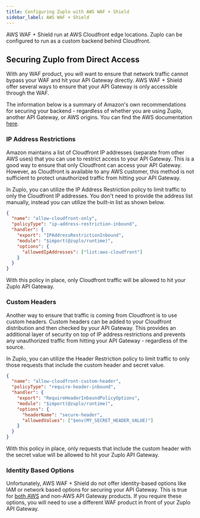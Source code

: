 ```yaml
---
title: Configuring Zuplo with AWS WAF + Shield
sidebar_label: AWS WAF + Shield
---
```


AWS WAF + Shield run at AWS Cloudfront edge locations. Zuplo can be configured
to run as a custom backend behind Cloudfront.

## Securing Zuplo from Direct Access

With any WAF product, you will want to ensure that network traffic cannot bypass
your WAF and hit your API Gateway directly. AWS WAF + Shield offer several ways
to ensure that your API Gateway is only accessible through the WAF.

The information below is a summary of Amazon's own recommendations for securing
your backend - regardless of whether you are using Zuplo, another API Gateway,
or AWS origins. You can find the AWS documentation
[here](https://docs.aws.amazon.com/whitepapers/latest/secure-content-delivery-amazon-cloudfront/custom-origin-with-cloudfront.html).

### IP Address Restrictions

Amazon maintains a list of Cloudfront IP addresses (separate from other AWS
uses) that you can use to restrict access to your API Gateway. This is a good
way to ensure that only Cloudfront can access your API Gateway. However, as
Cloudfront is available to any AWS customer, this method is not sufficient to
protect unauthorized traffic from hitting your API Gateway.

In Zuplo, you can utilize the IP Address Restriction policy to limit traffic to
only the Cloudfront IP addresses. You don't need to provide the address list
manually, instead you can utilize the built-in list as shown below.

```json
{
  "name": "allow-cloudfront-only",
  "policyType": "ip-address-restriction-inbound",
  "handler": {
    "export": "IPAddressRestrictionInbound",
    "module": "$import(@zuplo/runtime)",
    "options": {
      "allowedIpAddresses": ["list:aws-cloudfront"]
    }
  }
}
```

With this policy in place, only Cloudfront traffic will be allowed to hit your
Zuplo API Gateway.

### Custom Headers

Another way to ensure that traffic is coming from Cloudfront is to use custom
headers. Custom headers can be added to your Cloudfront distribution and then
checked by your API Gateway. This provides an additional layer of security on
top of IP address restrictions and prevents any unauthorized traffic from
hitting your API Gateway - regardless of the source.

In Zuplo, you can utilize the Header Restriction policy to limit traffic to only
those requests that include the custom header and secret value.

```json
{
  "name": "allow-cloudfront-custom-header",
  "policyType": "require-header-inbound",
  "handler": {
    "export": "RequireHeaderInboundPolicyOptions",
    "module": "$import(@zuplo/runtime)",
    "options": {
      "headerName": "secure-header",
      "allowedValues": ["$env(MY_SECRET_HEADER_VALUE)"]
    }
  }
}
```

With this policy in place, only requests that include the custom header with the
secret value will be allowed to hit your Zuplo API Gateway.

### Identity Based Options

Unfortunately, AWS WAF + Shield do not offer identity-based options like IAM or
network based options for securing your API Gateway. This is true for
[both AWS](https://docs.aws.amazon.com/AmazonCloudFront/latest/DeveloperGuide/restrict-access-to-load-balancer.html)
and non-AWS API Gateway products. If you require these options, you will need to
use a different WAF product in front of your Zuplo API Gateway.
